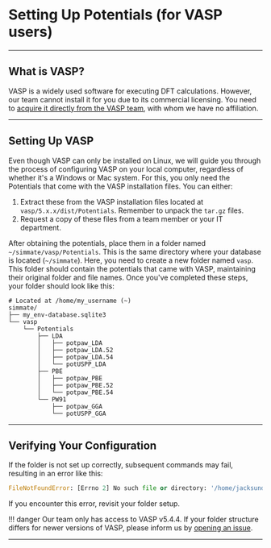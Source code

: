 # Setting Up Potentials (for VASP users)

----------------------------------------------------------------------

## What is VASP?

VASP is a widely used software for executing DFT calculations. However, our team cannot install it for you due to its commercial licensing. You need to [acquire it directly from the VASP team](https://www.vasp.at/), with whom we have no affiliation. 

----------------------------------------------------------------------

## Setting Up VASP

Even though VASP can only be installed on Linux, we will guide you through the process of configuring VASP on your local computer, regardless of whether it's a Windows or Mac system. For this, you only need the Potentials that come with the VASP installation files. You can either:

1. Extract these from the VASP installation files located at `vasp/5.x.x/dist/Potentials`. Remember to unpack the `tar.gz` files.
2. Request a copy of these files from a team member or your IT department.

After obtaining the potentials, place them in a folder named `~/simmate/vasp/Potentials`. This is the same directory where your database is located (`~/simmate`). Here, you need to create a new folder named `vasp`. This folder should contain the potentials that came with VASP, maintaining their original folder and file names. Once you've completed these steps, your folder should look like this:

```
# Located at /home/my_username (~)
simmate/
├── my_env-database.sqlite3
└── vasp
    └── Potentials
        ├── LDA
        │   ├── potpaw_LDA
        │   ├── potpaw_LDA.52
        │   ├── potpaw_LDA.54
        │   └── potUSPP_LDA
        ├── PBE
        │   ├── potpaw_PBE
        │   ├── potpaw_PBE.52
        │   └── potpaw_PBE.54
        └── PW91
            ├── potpaw_GGA
            └── potUSPP_GGA
```

----------------------------------------------------------------------

## Verifying Your Configuration

If the folder is not set up correctly, subsequent commands may fail, resulting in an error like this:

``` python
FileNotFoundError: [Errno 2] No such file or directory: '/home/jacksund/simmate/vasp/Potentials/PBE/potpaw_PBE.54/Na/POTCAR'
```

If you encounter this error, revisit your folder setup.

!!! danger 
    Our team only has access to VASP v5.4.4. If your folder structure differs for newer versions of VASP, please inform us by [opening an issue](https://github.com/jacksund/simmate/issues).

----------------------------------------------------------------------